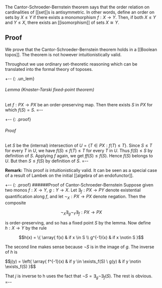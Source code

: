 The Cantor-Schroeder-Bernstein theorem says that the order relation on cardinalities of [[set]]s is antisymmetric. In other words, define an order on sets by $X \leq Y$ if there exists a monomorphism $f: X \to Y$. Then, if both $X \leq Y$ and $Y \leq X$, there exists an [[isomorphism]] of sets $X \cong Y$. 

## Proof 

We prove that the Cantor-Schroeder-Bernstein theorem holds in a [[Boolean topos]]. The theorem is not however intuitionistically valid. 

Throughout we use ordinary set-theoretic reasoning which can be translated into the formal theory of toposes. 

+-- {: .un_lem}
###### Lemma (Knaster-Tarski fixed-point theorem) 
Let $f: P X \to P X$ be an order-preserving map. Then there exists $S$ in $P X$ for which $f(S) = S$. 
=-- 

+-- {: .proof}
###### Proof 
Let $S$ be the (internal) intersection of $U = \{T \in PX: f(T) \leq T\}$. 
Since $S \leq T$ for every $T$ in $U$, we have $f(S) \leq f(T) \leq T$ for every $T$ in $U$. Thus $f(S) \leq S$ by definition of $S$. Applying $f$ again, we get $f f(S) \leq f(S)$. Hence $f(S)$ belongs to $U$. But then $S \leq f(S)$ by definition of $S$.
=--

**Remark:** This proof _is_ intuitionistically valid. It can be seen as a special case of a result of Lambek on the initial [[algebra of an endofunctor]]. 

+-- {: .proof}
######Proof of Cantor-Schroeder-Bernstein
Suppose given two monos $f: X \to Y$, $g: Y \to X$. Let $\exists_f: P X \to P Y$ denote existential quantification along $f$, and let $\neg_X: P X \to P X$ denote negation. Then the composite 

$$\neg_X \exists_g \neg_Y \exists_f: P X \to P X$$ 

is order-preserving, and so has a fixed point $S$ by the lemma. Now define 
$h: X \to Y$ by the rule 

$$h(x) = 
\{ \array{
f(x) & if x \in S \\
g^{-1}(x) & if x \notin S
}$$ 

The second line makes sense because $\neg S$ is in the image of $g$. 
The inverse of $h$ is 

$$j(y) = 
\left{ \array{
f^{-1}(x) & if y \in \exists_f(S) \\
g(y) & if y \notin \exists_f(S)
}$$

That $j$ is inverse to h uses the fact that $\neg S = \exists_g \neg \exists_f(S)$. The rest is obvious. 
=--
